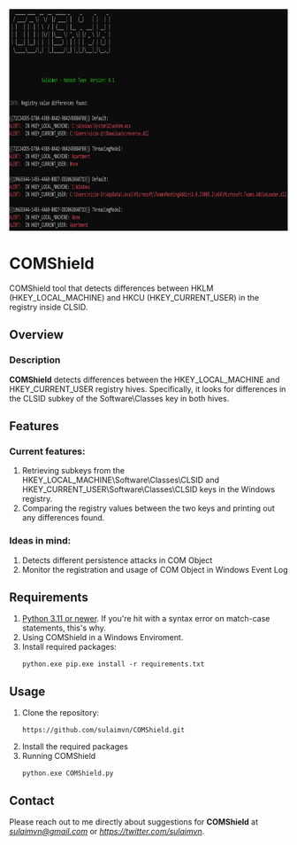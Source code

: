 <picture>
  <img alt="Logo" src="/media/COMShield.jpg" width="900" height="400">
</picture>  

# COMShield
COMShield tool that detects differences between HKLM (HKEY_LOCAL_MACHINE) and HKCU (HKEY_CURRENT_USER) in the registry inside CLSID.

## Overview 
### Description 
**COMShield** detects differences between the HKEY_LOCAL_MACHINE and HKEY_CURRENT_USER registry hives. Specifically, it looks for differences in the CLSID subkey of the Software\Classes key in both hives.

## Features 
### Current features:
1. Retrieving subkeys from the HKEY_LOCAL_MACHINE\Software\Classes\CLSID and HKEY_CURRENT_USER\Software\Classes\CLSID keys in the Windows registry.
2. Comparing the registry values between the two keys and printing out any differences found.

### Ideas in mind:
1. Detects different persistence attacks in COM Object
2. Monitor the registration and usage of COM Object in Windows Event Log

## Requirements
1. <ins>Python 3.11 or newer</ins>. If you're hit with a syntax error on match-case statements, this's why.
2. Using COMShield in a Windows Enviroment. 
3. Install required packages:
   ```
   python.exe pip.exe install -r requirements.txt
   ```

## Usage
1. Clone the repository:
   ```
   https://github.com/sulaimvn/COMShield.git
   ```
2. Install the required packages
3. Running COMShield
   ```
   python.exe COMShield.py
   ```
## Contact
Please reach out to me directly about suggestions for **COMShield** at *sulaimvn@gmail.com* or *https://twitter.com/sulaimvn*.
